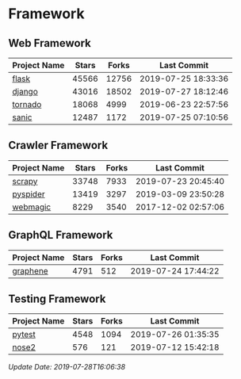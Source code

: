 # Framework

## Web Framework

| Project Name | Stars | Forks | Last Commit |
| ------------ | ----- | ----- | ----------- |
| [flask](https://github.com/pallets/flask) | 45566 | 12756 | 2019-07-25 18:33:36 |
| [django](https://github.com/django/django) | 43016 | 18502 | 2019-07-27 18:12:46 |
| [tornado](https://github.com/tornadoweb/tornado) | 18068 | 4999 | 2019-06-23 22:57:56 |
| [sanic](https://github.com/huge-success/sanic) | 12487 | 1172 | 2019-07-25 07:10:56 |

## Crawler Framework

| Project Name | Stars | Forks | Last Commit |
| ------------ | ----- | ----- | ----------- |
| [scrapy](https://github.com/scrapy/scrapy) | 33748 | 7933 | 2019-07-23 20:45:40 |
| [pyspider](https://github.com/binux/pyspider) | 13419 | 3297 | 2019-03-09 23:50:28 |
| [webmagic](https://github.com/code4craft/webmagic) | 8229 | 3540 | 2017-12-02 02:57:06 |

## GraphQL Framework

| Project Name | Stars | Forks | Last Commit |
| ------------ | ----- | ----- | ----------- |
| [graphene](https://github.com/graphql-python/graphene) | 4791 | 512 | 2019-07-24 17:44:22 |

## Testing Framework

| Project Name | Stars | Forks | Last Commit |
| ------------ | ----- | ----- | ----------- |
| [pytest](https://github.com/pytest-dev/pytest) | 4548 | 1094 | 2019-07-26 01:35:35 |
| [nose2](https://github.com/nose-devs/nose2) | 576 | 121 | 2019-07-12 15:42:18 |

*Update Date: 2019-07-28T16:06:38*